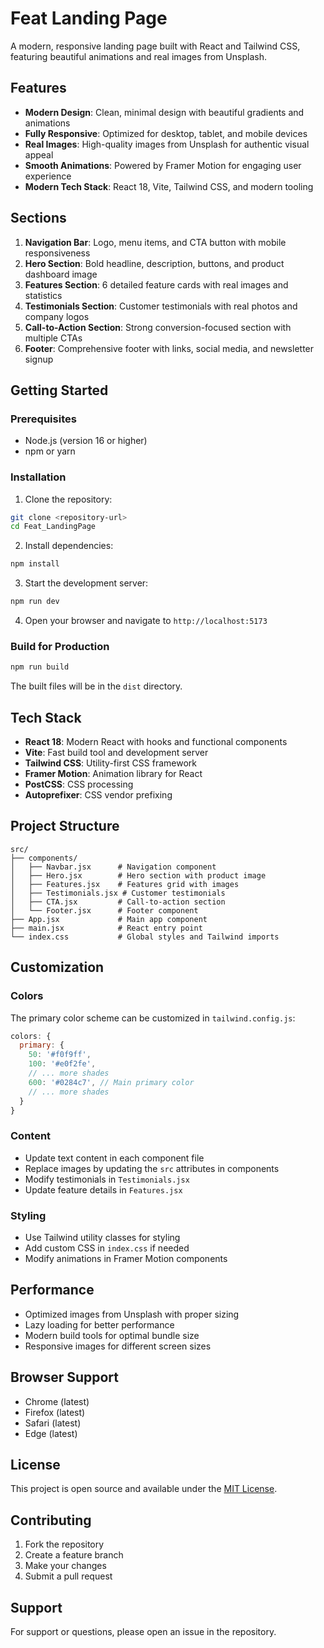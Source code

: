 # Feat Landing Page

A modern, responsive landing page built with React and Tailwind CSS, featuring beautiful animations and real images from Unsplash.

## Features

- **Modern Design**: Clean, minimal design with beautiful gradients and animations
- **Fully Responsive**: Optimized for desktop, tablet, and mobile devices
- **Real Images**: High-quality images from Unsplash for authentic visual appeal
- **Smooth Animations**: Powered by Framer Motion for engaging user experience
- **Modern Tech Stack**: React 18, Vite, Tailwind CSS, and modern tooling

## Sections

1. **Navigation Bar**: Logo, menu items, and CTA button with mobile responsiveness
2. **Hero Section**: Bold headline, description, buttons, and product dashboard image
3. **Features Section**: 6 detailed feature cards with real images and statistics
4. **Testimonials Section**: Customer testimonials with real photos and company logos
5. **Call-to-Action Section**: Strong conversion-focused section with multiple CTAs
6. **Footer**: Comprehensive footer with links, social media, and newsletter signup

## Getting Started

### Prerequisites

- Node.js (version 16 or higher)
- npm or yarn

### Installation

1. Clone the repository:
```bash
git clone <repository-url>
cd Feat_LandingPage
```

2. Install dependencies:
```bash
npm install
```

3. Start the development server:
```bash
npm run dev
```

4. Open your browser and navigate to `http://localhost:5173`

### Build for Production

```bash
npm run build
```

The built files will be in the `dist` directory.

## Tech Stack

- **React 18**: Modern React with hooks and functional components
- **Vite**: Fast build tool and development server
- **Tailwind CSS**: Utility-first CSS framework
- **Framer Motion**: Animation library for React
- **PostCSS**: CSS processing
- **Autoprefixer**: CSS vendor prefixing

## Project Structure

```
src/
├── components/
│   ├── Navbar.jsx      # Navigation component
│   ├── Hero.jsx        # Hero section with product image
│   ├── Features.jsx    # Features grid with images
│   ├── Testimonials.jsx # Customer testimonials
│   ├── CTA.jsx         # Call-to-action section
│   └── Footer.jsx      # Footer component
├── App.jsx             # Main app component
├── main.jsx            # React entry point
└── index.css           # Global styles and Tailwind imports
```

## Customization

### Colors
The primary color scheme can be customized in `tailwind.config.js`:

```javascript
colors: {
  primary: {
    50: '#f0f9ff',
    100: '#e0f2fe',
    // ... more shades
    600: '#0284c7', // Main primary color
    // ... more shades
  }
}
```

### Content
- Update text content in each component file
- Replace images by updating the `src` attributes in components
- Modify testimonials in `Testimonials.jsx`
- Update feature details in `Features.jsx`

### Styling
- Use Tailwind utility classes for styling
- Add custom CSS in `index.css` if needed
- Modify animations in Framer Motion components

## Performance

- Optimized images from Unsplash with proper sizing
- Lazy loading for better performance
- Modern build tools for optimal bundle size
- Responsive images for different screen sizes

## Browser Support

- Chrome (latest)
- Firefox (latest)
- Safari (latest)
- Edge (latest)

## License

This project is open source and available under the [MIT License](LICENSE).

## Contributing

1. Fork the repository
2. Create a feature branch
3. Make your changes
4. Submit a pull request

## Support

For support or questions, please open an issue in the repository.